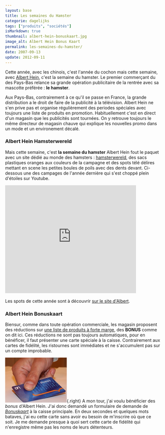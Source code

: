 ```yaml
---
layout: base
title: Les semaines du Hamster
categorie: dagelijks
tags: ["produits", "sociétés"]
isMarkdown: true
thumbnail: albert-hein-bonuskaart.jpg
image_alt: Albert Hein Bonus Kaart
permalink: les-semaines-du-hamster/
date: 2007-09-13
update: 2012-09-11
---
```


Cette année, avec les chinois, c'est l'année du cochon mais cette semaine, avec [Albert Hein](/albert-hein-et-compagnie), c'est la semaine du hamster. Le premier commerçant du des Pays-Bas relance sa grande opération publicitaire de la rentrée avec sa mascotte préférée : **le hamster**. 

Aux Pays-Bas, contrairement à ce qu'il se passe en France, la grande distribution a le droit de faire de la publicité à la télévision. Albert Hein ne s'en prive pas et organise régulièrement des periodes spéciales avec toujours une liste de produits en promotion. Habituellement c'est en direct d'un magasin que les publicités sont tournées. On y retrouve toujours le même directeur de magasin chauve qui explique les nouvelles promo dans un mode et un environement décalé.

<!--excerpt-->

### Albert Hein Hamsterwereld

Mais cette semaine, c'est **la semaine du hamster** Albert Hein fout le paquet avec un site dédié au monde des hamsters : [hamsterwereld](http://www.hamsterwereld.nl/), des sacs plastiques oranges aux couleurs de la campagne et des spots télé délires mettant en scene les petites boules de poils avec des dents devant. Ci-dessous une des campages de l'année dernière qui s'est choppé plein d'étoiles sur Youtube.

<!-- HTML -->
<div class="flex flex-col items-center">
<object width="425" height="350"><param name="movie" value="http://www.youtube.com/v/0MThP5w1EY4"></param><param name="wmode" value="transparent"></param><embed src="http://www.youtube.com/v/0MThP5w1EY4" type="application/x-shockwave-flash" wmode="transparent" width="425" height="350"></embed></object>
</div>
<!-- / HTML -->

Les spots de cette année sont à découvrir [sur le site d'Albert](http://www.ah.nl/hamsterweken/).

### Albert Hein Bonuskaart

Biensur, comme dans toute opération commerciale, les magasin proposent des réductions sur [une liste de produits à forte marge](http://www.ah.nl/aanbiedingen/), des **BONUS** comme on dit ici. Ces réductions ne sont pas toujours automatiques, pour en bénéficer, il faut présenter une carte spéciale à la caisse. Contrairement aux cartes de fidélité, les ristournes sont immédiates et ne s'accumulent pas sur un compte improbable.

![Albert Hein Bonus Kaart](albert-hein-bonuskaart.jpg){.right}
A mon tour, j'ai voulu bénéficier des *bonus* d'Albert Hein. J'ai donc demandé un formulaire de demande de *[Bonuskaart](http://www.ah.nl/klantenservice/bonuskaart/index.jsp?id=1280&trg=klantenservice/bonuskaart/index)* à la caisse principale. En deux secondes et quelques mots bataves, j'ai eu cette carte sans avoir eu besoin de m'inscrire où que ce soit. Je me demande presque à quoi sert cette carte de fidélité qui n'enregistre même pas les noms de leurs détenteurs.
